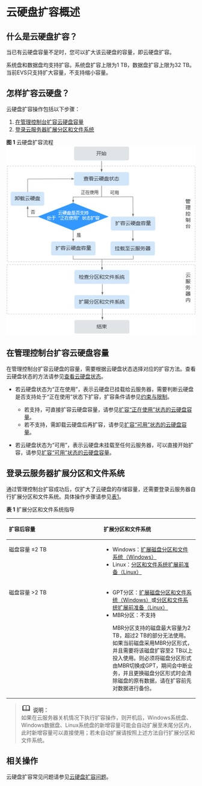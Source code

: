 # 云硬盘扩容概述<a name="evs_01_0006"></a>

## 什么是云硬盘扩容？<a name="section1493121695811"></a>

当已有云硬盘容量不足时，您可以扩大该云硬盘的容量，即云硬盘扩容。

系统盘和数据盘均支持扩容。系统盘扩容上限为1 TB，数据盘扩容上限为32 TB。当前EVS只支持扩大容量，不支持缩小容量。

## 怎样扩容云硬盘？<a name="section173511542246"></a>

云硬盘扩容操作包括以下步骤：

1.  [在管理控制台扩容云硬盘容量](#section87622024418)
2.  [登录云服务器扩展分区和文件系统](#section87622024418)

**图 1**  云硬盘扩容流程<a name="fig76833489137"></a>  
![](figures/云硬盘扩容流程.png "云硬盘扩容流程")

## 在管理控制台扩容云硬盘容量<a name="section87622024418"></a>

在管理控制台扩容云硬盘的容量，需要根据云硬盘状态选择对应的扩容方法。查看云硬盘状态的方法请参见[查看云硬盘状态](查看云硬盘状态.md)。

-   若云硬盘状态为“正在使用”，表示云硬盘已挂载给云服务器，需要判断云硬盘是否支持处于“正在使用”状态下扩容，扩容条件请参见[约束与限制](扩容-正在使用-状态的云硬盘容量.md#section158147122515)。
    -   若支持，可直接扩容云硬盘容量，请参见[扩容“正在使用”状态的云硬盘容量](扩容-正在使用-状态的云硬盘容量.md)。
    -   若不支持，需卸载云硬盘后再扩容，请参见[扩容“可用”状态的云硬盘容量](扩容-可用-状态的云硬盘容量.md)。

-   若云硬盘状态为“可用”，表示云硬盘未挂载至任何云服务器，可以直接开始扩容，请参见[扩容“可用”状态的云硬盘容量](扩容-可用-状态的云硬盘容量.md)。

## 登录云服务器扩展分区和文件系统<a name="section487311389414"></a>

通过管理控制台扩容成功后，仅扩大了云硬盘的存储容量，还需要登录云服务器自行扩展分区和文件系统。具体操作步骤请参见[表1](#table458383431811)。

**表 1**  扩展分区和文件系统指导

<a name="table458383431811"></a>
<table><thead align="left"><tr id="row3584153411812"><th class="cellrowborder" valign="top" width="50%" id="mcps1.2.3.1.1"><p id="p17584123417187"><a name="p17584123417187"></a><a name="p17584123417187"></a>扩容后容量</p>
</th>
<th class="cellrowborder" valign="top" width="50%" id="mcps1.2.3.1.2"><p id="p1858419349186"><a name="p1858419349186"></a><a name="p1858419349186"></a>扩展分区和文件系统</p>
</th>
</tr>
</thead>
<tbody><tr id="row15584133410181"><td class="cellrowborder" valign="top" width="50%" headers="mcps1.2.3.1.1 "><p id="p20584234101814"><a name="p20584234101814"></a><a name="p20584234101814"></a>磁盘容量 ≤2 TB</p>
</td>
<td class="cellrowborder" valign="top" width="50%" headers="mcps1.2.3.1.2 "><a name="ul1792564894112"></a><a name="ul1792564894112"></a><ul id="ul1792564894112"><li>Windows：<a href="扩展磁盘分区和文件系统（Windows）.md">扩展磁盘分区和文件系统（Windows）</a></li><li>Linux：<a href="分区和文件系统扩展前准备（Linux）.md">分区和文件系统扩展前准备（Linux）</a></li></ul>
</td>
</tr>
<tr id="row35841834121815"><td class="cellrowborder" valign="top" width="50%" headers="mcps1.2.3.1.1 "><p id="p185841834141811"><a name="p185841834141811"></a><a name="p185841834141811"></a>磁盘容量 &gt;2 TB</p>
</td>
<td class="cellrowborder" valign="top" width="50%" headers="mcps1.2.3.1.2 "><a name="ul15171154910427"></a><a name="ul15171154910427"></a><ul id="ul15171154910427"><li>GPT分区：<a href="扩展磁盘分区和文件系统（Windows）.md">扩展磁盘分区和文件系统（Windows）</a>或<a href="分区和文件系统扩展前准备（Linux）.md">分区和文件系统扩展前准备（Linux）</a></li><li>MBR分区：不支持<p id="p7650194892910"><a name="p7650194892910"></a><a name="p7650194892910"></a>MBR分区支持的磁盘最大容量为2 TB，超过2 TB的部分无法使用。如果当前磁盘采用MBR分区形式，并且需要将该磁盘扩容至2 TB以上投入使用。则必须将磁盘分区形式由MBR切换成GPT，期间会中断业务，并且更换磁盘分区形式时会清除磁盘的原有数据，请在扩容前先对数据进行备份。</p>
</li></ul>
</td>
</tr>
</tbody>
</table>

>![](public_sys-resources/icon-note.gif) **说明：**   
>如果在云服务器关机情况下执行扩容操作，则开机后，Windows系统盘、Windows数据盘、Linux系统盘的新增容量可能会自动扩展至末尾分区内，此时新增容量可以直接使用；若未自动扩展请按照上述方法自行扩展分区和文件系统。  

## 相关操作<a name="section387117383196"></a>

云硬盘扩容常见问题请参见[云硬盘扩容问题](https://support.huaweicloud.com/evs_faq/evs_01_0077.html)。

